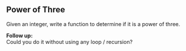 ## Power of Three

Given an integer, write a function to determine if it is a power of three.

**Follow up:**  
Could you do it without using any loop / recursion?
